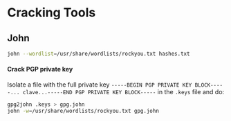 # Cracking Tools

## John

```bash
john --wordlist=/usr/share/wordlists/rockyou.txt hashes.txt
```

#### Crack PGP private key

Isolate a file with the full private key `-----BEGIN PGP PRIVATE KEY BLOCK-----... clave...-----END PGP PRIVATE KEY BLOCK-----` in the `.keys`  file and do:

```bash
gpg2john .keys > gpg.john
john -w=/usr/share/wordlists/rockyou.txt gpg.john

```
